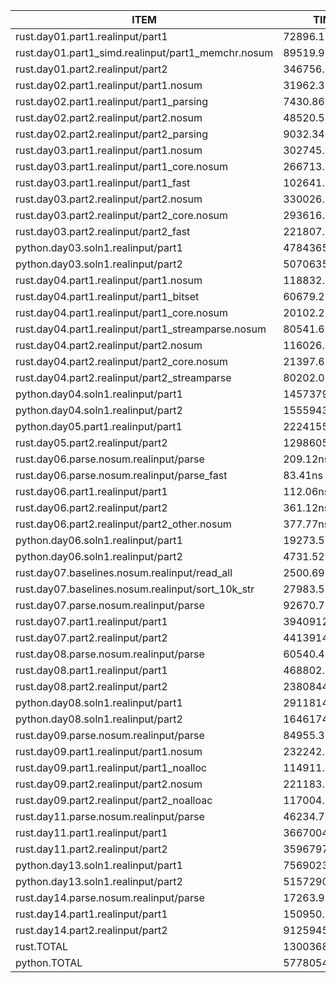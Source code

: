 |ITEM                                              |            TIME(ns)|            TIME(µs)|       TIME(ms)|        TIME(s)|
|--------------------------------------------------|--------------------|--------------------|---------------|---------------|
|rust.day01.part1.realinput/part1                  |          72896.11ns|             72.90µs|         0.07ms|          0.00s|
|rust.day01.part1_simd.realinput/part1_memchr.nosum|          89519.96ns|             89.52µs|         0.09ms|          0.00s|
|rust.day01.part2.realinput/part2                  |         346756.31ns|            346.76µs|         0.35ms|          0.00s|
|rust.day02.part1.realinput/part1.nosum            |          31962.39ns|             31.96µs|         0.03ms|          0.00s|
|rust.day02.part1.realinput/part1_parsing          |           7430.86ns|              7.43µs|         0.01ms|          0.00s|
|rust.day02.part2.realinput/part2.nosum            |          48520.51ns|             48.52µs|         0.05ms|          0.00s|
|rust.day02.part2.realinput/part2_parsing          |           9032.34ns|              9.03µs|         0.01ms|          0.00s|
|rust.day03.part1.realinput/part1.nosum            |         302745.66ns|            302.75µs|         0.30ms|          0.00s|
|rust.day03.part1.realinput/part1_core.nosum       |         266713.08ns|            266.71µs|         0.27ms|          0.00s|
|rust.day03.part1.realinput/part1_fast             |         102641.94ns|            102.64µs|         0.10ms|          0.00s|
|rust.day03.part2.realinput/part2.nosum            |         330026.35ns|            330.03µs|         0.33ms|          0.00s|
|rust.day03.part2.realinput/part2_core.nosum       |         293616.98ns|            293.62µs|         0.29ms|          0.00s|
|rust.day03.part2.realinput/part2_fast             |         221807.52ns|            221.81µs|         0.22ms|          0.00s|
|python.day03.soln1.realinput/part1                |        4784365.16ns|           4784.37µs|         4.78ms|          0.00s|
|python.day03.soln1.realinput/part2                |        5070635.30ns|           5070.64µs|         5.07ms|          0.01s|
|rust.day04.part1.realinput/part1.nosum            |         118832.78ns|            118.83µs|         0.12ms|          0.00s|
|rust.day04.part1.realinput/part1_bitset           |          60679.28ns|             60.68µs|         0.06ms|          0.00s|
|rust.day04.part1.realinput/part1_core.nosum       |          20102.21ns|             20.10µs|         0.02ms|          0.00s|
|rust.day04.part1.realinput/part1_streamparse.nosum|          80541.68ns|             80.54µs|         0.08ms|          0.00s|
|rust.day04.part2.realinput/part2.nosum            |         116026.32ns|            116.03µs|         0.12ms|          0.00s|
|rust.day04.part2.realinput/part2_core.nosum       |          21397.67ns|             21.40µs|         0.02ms|          0.00s|
|rust.day04.part2.realinput/part2_streamparse      |          80202.08ns|             80.20µs|         0.08ms|          0.00s|
|python.day04.soln1.realinput/part1                |        1457379.75ns|           1457.38µs|         1.46ms|          0.00s|
|python.day04.soln1.realinput/part2                |        1555943.55ns|           1555.94µs|         1.56ms|          0.00s|
|python.day05.part1.realinput/part1                |       22241554.30ns|          22241.55µs|        22.24ms|          0.02s|
|rust.day05.part2.realinput/part2                  |   129860511656.10ns|      129860511.66µs|    129860.51ms|        129.86s|
|rust.day06.parse.nosum.realinput/parse            |            209.12ns|              0.21µs|         0.00ms|          0.00s|
|rust.day06.parse.nosum.realinput/parse_fast       |             83.41ns|              0.08µs|         0.00ms|          0.00s|
|rust.day06.part1.realinput/part1                  |            112.06ns|              0.11µs|         0.00ms|          0.00s|
|rust.day06.part2.realinput/part2                  |            361.12ns|              0.36µs|         0.00ms|          0.00s|
|rust.day06.part2.realinput/part2_other.nosum      |            377.77ns|              0.38µs|         0.00ms|          0.00s|
|python.day06.soln1.realinput/part1                |          19273.52ns|             19.27µs|         0.02ms|          0.00s|
|python.day06.soln1.realinput/part2                |           4731.52ns|              4.73µs|         0.00ms|          0.00s|
|rust.day07.baselines.nosum.realinput/read_all     |           2500.69ns|              2.50µs|         0.00ms|          0.00s|
|rust.day07.baselines.nosum.realinput/sort_10k_str |          27983.53ns|             27.98µs|         0.03ms|          0.00s|
|rust.day07.parse.nosum.realinput/parse            |          92670.78ns|             92.67µs|         0.09ms|          0.00s|
|rust.day07.part1.realinput/part1                  |        3940912.37ns|           3940.91µs|         3.94ms|          0.00s|
|rust.day07.part2.realinput/part2                  |        4413914.03ns|           4413.91µs|         4.41ms|          0.00s|
|rust.day08.parse.nosum.realinput/parse            |          60540.41ns|             60.54µs|         0.06ms|          0.00s|
|rust.day08.part1.realinput/part1                  |         468802.57ns|            468.80µs|         0.47ms|          0.00s|
|rust.day08.part2.realinput/part2                  |        2380844.85ns|           2380.84µs|         2.38ms|          0.00s|
|python.day08.soln1.realinput/part1                |        2911814.50ns|           2911.81µs|         2.91ms|          0.00s|
|python.day08.soln1.realinput/part2                |       16461741.50ns|          16461.74µs|        16.46ms|          0.02s|
|rust.day09.parse.nosum.realinput/parse            |          84955.39ns|             84.96µs|         0.08ms|          0.00s|
|rust.day09.part1.realinput/part1.nosum            |         232242.73ns|            232.24µs|         0.23ms|          0.00s|
|rust.day09.part1.realinput/part1_noalloc          |         114911.34ns|            114.91µs|         0.11ms|          0.00s|
|rust.day09.part2.realinput/part2.nosum            |         221183.04ns|            221.18µs|         0.22ms|          0.00s|
|rust.day09.part2.realinput/part2_noalloac         |         117004.17ns|            117.00µs|         0.12ms|          0.00s|
|rust.day11.parse.nosum.realinput/parse            |          46234.73ns|             46.23µs|         0.05ms|          0.00s|
|rust.day11.part1.realinput/part1                  |       36670044.74ns|          36670.04µs|        36.67ms|          0.04s|
|rust.day11.part2.realinput/part2                  |       35967975.32ns|          35967.98µs|        35.97ms|          0.04s|
|python.day13.soln1.realinput/part1                |        7569023.80ns|           7569.02µs|         7.57ms|          0.01s|
|python.day13.soln1.realinput/part2                |      515729019.37ns|         515729.02µs|       515.73ms|          0.52s|
|rust.day14.parse.nosum.realinput/parse            |          17263.91ns|             17.26µs|         0.02ms|          0.00s|
|rust.day14.part1.realinput/part1                  |         150950.06ns|            150.95µs|         0.15ms|          0.00s|
|rust.day14.part2.realinput/part2                  |       91259454.43ns|          91259.45µs|        91.26ms|          0.09s|
|rust.TOTAL                                        |   130036898389.60ns|      130036898.39µs|    130036.90ms|        130.04s|
|python.TOTAL                                      |      577805482.26ns|         577805.48µs|       577.81ms|          0.58s|
